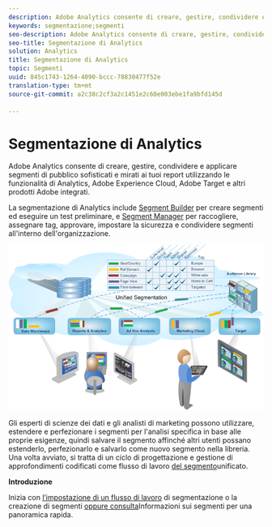 ```yaml
---
description: Adobe Analytics consente di creare, gestire, condividere e applicare segmenti di pubblico sofisticati e mirati ai tuoi report utilizzando le funzionalità di Analytics, Adobe Experience Cloud, Adobe Target e altri prodotti Adobe integrati.
keywords: segmentazione;segmenti
seo-description: Adobe Analytics consente di creare, gestire, condividere e applicare segmenti di pubblico sofisticati e mirati ai tuoi report utilizzando le funzionalità di Analytics, Adobe Experience Cloud, Adobe Target e altri prodotti Adobe integrati.
seo-title: Segmentazione di Analytics
solution: Analytics
title: Segmentazione di Analytics
topic: Segmenti
uuid: 845c1743-1264-4090-bccc-78830477f52e
translation-type: tm+mt
source-git-commit: a2c38c2cf3a2c1451e2c60e003ebe1fa9bfd145d

---
```



# Segmentazione di Analytics

Adobe Analytics consente di creare, gestire, condividere e applicare segmenti di pubblico sofisticati e mirati ai tuoi report utilizzando le funzionalità di Analytics, Adobe Experience Cloud, Adobe Target e altri prodotti Adobe integrati.

La segmentazione di Analytics include [Segment Builder](../../components/c-segmentation/c-segmentation-workflow/seg-workflow.md#concept_BD4C17B01C5B4E378D0C14C852D055D4) per creare segmenti ed eseguire un test preliminare, e [Segment Manager](../../components/c-segmentation/c-segmentation-workflow/seg-workflow.md#section_7FDCD12949BE4741A402DB83AB7B37DF) per raccogliere, assegnare tag, approvare, impostare la sicurezza e condividere segmenti all'interno dell'organizzazione.

![](assets/seg__overview.png)

Gli esperti di scienze dei dati e gli analisti di marketing possono utilizzare, estendere e perfezionare i segmenti per l'analisi specifica in base alle proprie esigenze, quindi salvare il segmento affinché altri utenti possano estenderlo, perfezionarlo e salvarlo come nuovo segmento nella libreria. Una volta avviato, si tratta di un ciclo di progettazione e gestione di approfondimenti codificati come flusso di lavoro [del segmento](../../components/c-segmentation/c-segmentation-workflow/seg-workflow.md#concept_6D2E1A72A3AD4EBBB9135094F2D9DEDF)unificato.

**Introduzione**

Inizia con [l’impostazione di un flusso di lavoro](../../components/c-segmentation/c-segmentation-workflow/seg-workflow.md#concept_6D2E1A72A3AD4EBBB9135094F2D9DEDF) di segmentazione o la creazione di segmenti [oppure consulta](../../components/c-segmentation/c-segmentation-workflow/seg-build.md#concept_BD4C17B01C5B4E378D0C14C852D055D4)Informazioni sui segmenti [](../../components/c-segmentation/seg-overview.md#concept_82653C7E29FE49F5A4B5E5E93B0A6399) per una panoramica rapida.
